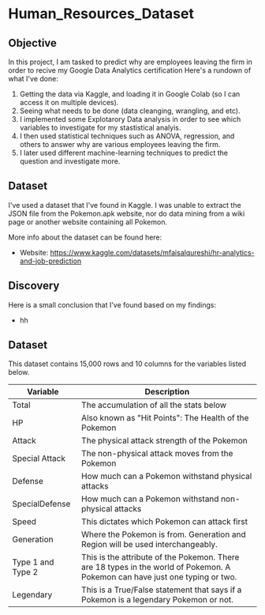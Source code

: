 # Human_Resources_Dataset


## Objective

In this project, I am tasked to predict why are employees leaving the firm in order to recive my Google Data Analytics certification Here's a rundown of what I've done:
1. Getting the data via Kaggle, and loading it in Google Colab (so I can access it on multiple devices).
2. Seeing what needs to be done (data cleanging, wrangling, and etc).
3. I implemented some Explotarory Data analysis in order to see which variables to investigate for my stastistical analyis. 
4. I then used statistical techniques such as ANOVA, regression, and others to answer why are various employees leaving the firm.
5. I later used different machine-learning techniques to predict the question and investigate more.

## Dataset

I've used a dataset that I've found in Kaggle. I was unable to extract the JSON file from the Pokemon.apk website, nor do data mining from a wiki page or another website containing all Pokemon. 

More info about the dataset can be found here:
- Website: https://www.kaggle.com/datasets/mfaisalqureshi/hr-analytics-and-job-prediction

## Discovery

Here is a small conclusion that I've found based on my findings:
- hh

## Dataset

This dataset contains 15,000 rows and 10 columns for the variables listed below. 

Variable  |Description |
-----|-----|
Total|The accumulation of all the stats below|
HP|Also known as "Hit Points": The Health of the Pokemon |
Attack|The physical attack strength of the Pokemon |
Special Attack|The non-physical attack moves from the Pokemon |
Defense|How much can a Pokemon withstand physical attacks
SpecialDefense|How much can a Pokemon withstand non-physical attacks
Speed|This dictates which Pokemon can attack first
Generation|Where the Pokemon is from. Generation and Region will be used interchangeably.
Type 1 and Type 2 |This is the attribute of the Pokemon. There are 18 types in the world of Pokemon. A Pokemon can have just one typing or two. 
Legendary|This is a True/False statement that says if a Pokemon is a legendary Pokemon or not. 
